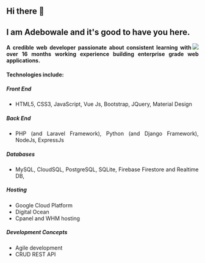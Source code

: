 <div align="justify">
  
## Hi there 👋

## I am Adebowale and it's good to have you here.

<!--
**amadebusuyi/amadebusuyi** is a ✨ _special_ ✨ repository because its `README.md` (this file) appears on your GitHub profile.
-->

<image align="right" src="https://png.pngtree.com/png-vector/20190611/ourmid/pngtree-web-development-illustration-modern-can-be-used-for-landing-pages-web-png-image_1496210.jpg">

<h4>A credible web developer passionate about consistent learning with over 16 months working experience building enterprise grade web applications.</h4> 

#### Technologies include:
##### Front End
- HTML5, CSS3, JavaScript, Vue Js, Bootstrap, JQuery, Material Design

##### Back End
- PHP (and Laravel Framework), Python (and Django Framework), NodeJs, ExpressJs

##### Databases
- MySQL, CloudSQL, PostgreSQL, SQLite, Firebase Firestore and Realtime DB, 

##### Hosting 
- Google Cloud Platform
- Digital Ocean
- Cpanel and WHM hosting

##### Development Concepts
- Agile development
- CRUD REST API

</div>
